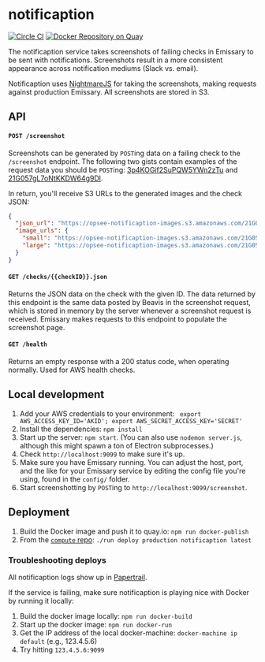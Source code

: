 # notificaption
[![Circle CI](https://circleci.com/gh/opsee/notificaption.svg?style=shield&circle-token=91edb2373c7b6cfb53108cdc135ef6623e3ba56c)](https://circleci.com/gh/opsee/notificaption) [![Docker Repository on Quay](https://quay.io/repository/opsee/notificaption/status?token=3efac0f6-ffe0-48cd-92d0-3a4620b0f981 "Docker Repository on Quay")](https://quay.io/repository/opsee/notificaption)

The notificaption service takes screenshots of failing checks in Emissary to be sent with notifications. Screenshots result in a more consistent appearance across notification mediums (Slack vs. email). 

Notificaption uses [NightmareJS](https://github.com/segmentio/nightmare) for taking the screenshots, making requests against production Emissary. All screenshots are stored in S3. 

## API
#### `POST /screenshot`
Screenshots can be generated by `POST`ing data on a failing check to the `/screenshot` endpoint. The following two gists contain examples of the request data you should be `POST`ing: [3p4KOGif2SuPQW5YWn2zTu](https://gist.github.com/doeg/c7753a038e79ed83db9e) and  [21G057gL7oNtKKDW64g9Dl](https://gist.github.com/doeg/00ce3ce7dacf6bce570e). 

In return, you'll receive S3 URLs to the generated images and the check JSON:

```json
{
  "json_url": "https://opsee-notificaption-images.s3.amazonaws.com/21G057gL7oNtKKDW64g9Dl_1454347949081.json",
  "image_urls": {
    "small": "https://opsee-notificaption-images.s3.amazonaws.com/21G057gL7oNtKKDW64g9Dl_1454347949081_320.png",
    "large": "https://opsee-notificaption-images.s3.amazonaws.com/21G057gL7oNtKKDW64g9Dl_1454347949081_740.png"
  }
}
```

#### `GET /checks/{{checkID}}.json`
Returns the JSON data on the check with the given ID. The data returned by this endpoint is the same data posted by Beavis in the screenshot request, which is stored in memory by the server whenever a screenshot request is received. Emissary makes requests to this endpoint to populate the screenshot page.

#### `GET /health`
Returns an empty response with a 200 status code, when operating normally. Used for AWS health checks. 

## Local development
1. Add your AWS credentials to your environment: ` export AWS_ACCESS_KEY_ID='AKID'; export AWS_SECRET_ACCESS_KEY='SECRET'`
1. Install the dependencies: `npm install`
1. Start up the server: `npm start`. (You can also use `nodemon server.js`, although this might spawn a ton of Electron subprocesses.)
1. Check `http://localhost:9099` to make sure it's up.
1. Make sure you have Emissary running. You can adjust the host, port, and the like for your Emissary service by editing the config file you're using, found in the `config/` folder. 
1. Start screenshotting by `POST`ing to `http://localhost:9099/screenshot`. 

## Deployment
1. Build the Docker image and push it to quay.io: `npm run docker-publish`
1. From the [`compute` repo](https://github.com/opsee/compute): `./run deploy production notificaption latest`

### Troubleshooting deploys
All notificaption logs show up in [Papertrail](https://papertrailapp.com/groups/1993213/events?q=notificaption).

If the service is failing, make sure notificaption is playing nice with Docker by running it locally:

1. Build the docker image locally: `npm run docker-build`
1. Start up the docker image: `npm run docker-run`
1. Get the IP address of the local docker-machine: `docker-machine ip default` (e.g., 123.4.5.6)
1. Try hitting `123.4.5.6:9099`
